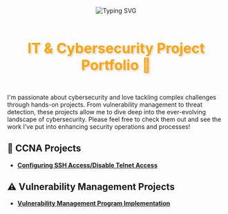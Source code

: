 <p align="center">
  <img src="https://readme-typing-svg.herokuapp.com/?font=Righteous&size=35&color=FFA500&center=true&vCenter=true&width=500&height=70&duration=2000&lines=Howdy!+👋;+I'm+Erik+Vargas!" alt="Typing SVG" />
</p>

<div align="center" style="display: flex; justify-content: center; align-items: center; gap: 10px;">
    <h3 style="font-size: 32px; font-weight: bold; color: #FFA500; text-shadow: 2px 2px 5px rgba(0, 0, 0, 0.2);">
       IT & Cybersecurity Project Portfolio 🔐
    </h3>

</div>


I'm passionate about cybersecurity and love tackling complex challenges through hands-on projects. From vulnerability management to threat detection, these projects allow me to dive deep into the ever-evolving landscape of cybersecurity. Please feel free to check them out and see the work I’ve put into enhancing security operations and processes!

## 🚨 CCNA Projects 
- **[Configuring SSH Access/Disable Telnet Access](https://github.com/cybererik/Configuring-SSH-Access-Disable-Telnet-Access)**

## ⚠️ Vulnerability Management Projects

- **[Vulnerability Management Program Implementation](https://github.com/cybererik/Vulnerability-Management-Program-Implementatio)**

